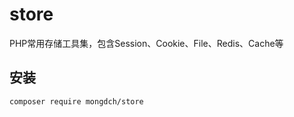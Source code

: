 # store
PHP常用存储工具集，包含Session、Cookie、File、Redis、Cache等

## 安装

```
composer require mongdch/store
```